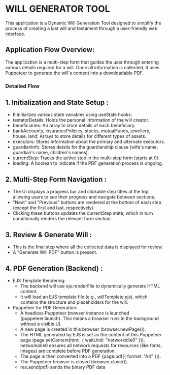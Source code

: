 
# WILL GENERATOR TOOL

This application is a Dynamic Will Generation Tool designed to simplify the process of creating a last will and testament through a user-friendly web interface.

## Application Flow Overview:
The application is a multi-step form that guides the user through entering various details required for a will. Once all information is collected, it uses Puppeteer to generate the will's content into a downloadable PDF.

### Detailed Flow
## 1. Initialization and State Setup :
-  It initializes various state variables using useState hooks:
- testatorDetails: Holds the personal information of the will creator.
- beneficiaries: An array to store details of each beneficiary.
- bankAccounts, insurancePolicies, stocks, mutualFunds, jewellery, house, land: Arrays to store details for different types of assets.
- executors: Stores information about the primary and alternate executors.
- guardianInfo: Stores details for the guardianship clause (wife's name, guardian's name, children's names).
- currentStep: Tracks the active step in the multi-step form (starts at 0).
- loading: A boolean to indicate if the PDF generation process is ongoing.

## 2. Multi-Step Form Navigation :
- The UI displays a progress bar and clickable step titles at the top, allowing users to see their progress and navigate between sections.
- "Next" and "Previous" buttons are rendered at the bottom of each step (except the first and last, respectively).
- Clicking these buttons updates the currentStep state, which in turn conditionally renders the relevant form section.

## 3. Review & Generate Will :
- This is the final step where all the collected data is displayed for review.
- A "Generate Will PDF" button is present.
## 4. PDF Generation (Backend) :
- EJS Template Rendering:
    - The backend will use ejs.renderFile to dynamically generate HTML content.
    - It will load an EJS template file (e.g., willTemplate.ejs), which contains the structure and placeholders for the will.
- Puppeteer for PDF Generation:
    - A headless Puppeteer browser instance is launched (puppeteer.launch). This means a browser runs in the background without a visible UI.
    - A new page is created in this browser (browser.newPage()).
    - The HTML generated by EJS is set as the content of this Puppeteer page (page.setContent(html, { waitUntil: "networkidle0" })). networkidle0 ensures all network requests for resources (like fonts, images) are complete before PDF generation.
    - The page is then converted into a PDF (page.pdf({ format: "A4" })).
    - The Puppeteer browser is closed (browser.close()).
    - res.send(pdf) sends the binary PDF data
